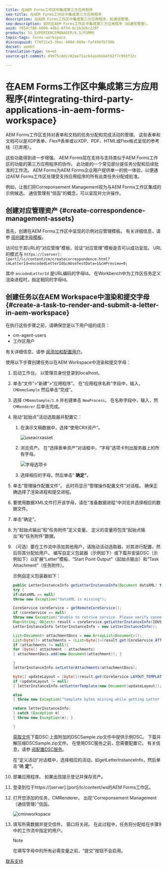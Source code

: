 ```yaml
---
title: 在AEM Forms工作区中集成第三方应用程序
seo-title: 在AEM Forms工作区中集成第三方应用程序
description: 在AEM Forms工作区中集成第三方应用程序，如通信管理。
seo-description: 如何在AEM Forms工作区中集成第三方应用程序（如通信管理）。
uuid: 7654cf86-b896-4db2-8f5d-6c1b2e6c229f
products: SG_EXPERIENCEMANAGER/6.5/FORMS
topic-tags: forms-workspace
discoiquuid: f70f21e3-3bec-490d-889e-faf496fb738b
docset: aem65
translation-type: tm+mt
source-git-commit: d9975c0dcc02ae71ac64aadb6b4f82f7c993f32c

---
```



# 在AEM Forms工作区中集成第三方应用程序{#integrating-third-party-applications-in-aem-forms-workspace}

AEM Forms工作区支持对表单和文档的任务分配和完成活动的管理。 这些表单和文档可以是XDP表单、Flex®表单或以XDP、PDF、HTML或Flex格式呈现的参考线（已弃用）。

这些功能得到进一步增强。 AEM Forms现在支持与支持类似于AEM Forms工作区的功能的第三方应用程序的协作。 此功能的一个常见部分是任务分配和后续批准的工作流。 AEM Forms为AEM Forms企业用户提供单一的统一体验，以便通过AEM Forms工作区处理受支持应用程序的所有此类任务分配或批准。

例如，让我们将Correponsement Management视为与AEM Forms工作区集成的示例候选。 通信管理有“信函”的概念，可以呈现并允许操作。

## 创建对应管理资产 {#create-correspondence-management-assets}

首先，创建在AEM Forms工作区中呈现的示例对应管理模板。 有关详细信息，请参 [阅创建字母模板](../../forms/using/create-letter.md)。

访问位于其URL的“对应管理”模板，验证“对应管理”模板是否可以成功呈现。 URL的模式与 `https://[server]:[port]/lc/content/cm/createcorrespondence.html?cmLetterId=encodedLetterId&cmUseTestData=1&cmPreview=0;`

其中 `encodedLetterId` 是URL编码的字母Id。 在Workbench中为工作区任务定义渲染进程时，指定相同的字母Id。

## 创建任务以在AEM Workspace中渲染和提交字母 {#create-a-task-to-render-and-submit-a-letter-in-aem-workspace}

在执行这些步骤之前，请确保您是以下用户组的成员：

* cm-agent-users
* 工作区用户

有关详细信息，请参 [阅添加和配置用户](/help/forms/using/admin-help/adding-configuring-users.md)。

使用以下步骤创建任务以在AEM Workspace中渲染和提交字母：

1. 启动工作台。 以管理员身份登录到localhost。
1. 单击“文件”>“新建”>“应用程序”。 在“应用程序名称”字段中，输入， `CMDemoSample` 然后单击“完成”。
1. 选择 `CMDemoSample/1.0` 并右键单击 `NewProcess`。 在名称字段中，输入，然 `CMRenderer` 后单击完成。
1. 拖动“起始点”活动选取器并配置它：

   1. 在演示文稿数据中，选择“使用CRX资产”。

      ![useacrxasset](assets/useacrxasset.png)

   1. 浏览资产。 在“选择表单资产”对话框中，“字母”选项卡列出服务器上的所有字母。

      ![字母选项卡](assets/letter_tab_new.png)

   1. 选择相应的字母，然后单击“ **确定”**。

1. 单击“管理操作配置文件”。 此时将显示“管理操作配置文件”对话框。 确保正确选择了渲染进程和提交进程。
1. 要使用数据XML文件打开该字母，请在“准备数据进程”中浏览并选择相应的数据文件。
1. 单击“确定”。
1. 为“起始点输出”和“任务附件”定义变量。 定义的变量将包含“起始点输出”和“任务附件”数据。
1. （可选）要在工作流中添加其他用户，请拖动活动选取器，对其进行配置，然后将其分配给用户。 编写自定义包装器（示例如下）或下载并安装DSC（示例如下）以扩展“Letter”模板、“Start Point Output”（起始点输出）和“Task Attachment”（任务附件）。

   示例自定义包装器如下：

   ```java
   public LetterInstanceInfo getLetterInstanceInfo(Document dataXML) throws Exception {
   try {
   if(dataXML == null)
   throw new Exception("dataXML is missing");
   
   CoreService coreService = getRemoteCoreService();
   if (coreService == null)
   throw new Exception("Unable to retrive service. Please verify connection details.");
   Map<String, Object> result = coreService.getLetterInstanceInfo(IOUtils.toString(dataXML.getInputStream(), "UTF-8"));
   LetterInstanceInfo letterInstanceInfo = new LetterInstanceInfo();
   
   List<Document> attachmentDocs = new ArrayList<Document>();
   List<byte[]> attachments = (List<byte[]>)result.get(CoreService.ATTACHMENT_KEY);
   if (attachments != null){
   for (byte[] attachment : attachments)
   { attachmentDocs.add(new Document(attachment)); }
   
   }
   letterInstanceInfo.setLetterAttachments(attachmentDocs);
   
   byte[] updateLayout = (byte[])result.get(CoreService.LAYOUT_TEMPLATE_KEY);
   if (updateLayout != null)
   { letterInstanceInfo.setLetterTemplate(new Document(updateLayout)); }
   
   else
   { throw new Exception("template bytes missing while getting Letter instance Info."); }
   
   return letterInstanceInfo;
   } catch (Exception e)
   { throw new Exception(e); }
   
   }
   ```

   [获取文件](assets/dscsample.zip)下载DSC:上面附加的DSCSample.zip文件中提供示例DSC。 下载并解压缩DSCSample.zip文件。 在使用DSC服务之前，您需要配置它。 有关信息，请参 [阅配置DSC服务](../../forms/using/add-action-button-in-create-correspondence-ui.md#p-configure-the-dsc-service-p)。

   在“定义活动”对话框中，选择相应的活动，如getLetterInstanceInfo，然后单击“确 **定”**。

1. 部署应用程序。 如果出现提示登记并保存资产。
1. 登录到位于https://[server]:[port]/lc/content/ws的AEM Forms工作区。
1. 打开您添加的任务，CMRenderer。 出现“Correponsement Management（通信管理）”信函。

   ![cminworkspace](assets/cminworkspace.png)

1. 填写所需数据并提交信件。 窗口将关闭。 在此过程中，任务将分配给在步骤9中的工作流中指定的用户。

   >[!NOTE]
   >
   >在填写字母中的所有必需变量之前，“提交”按钮不会启用。

[联系支持](https://www.adobe.com/account/sign-in.supportportal.html)
